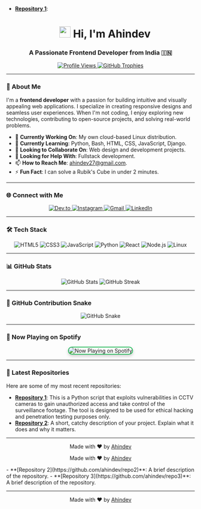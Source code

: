 
- **[Repository 1](https://github.com/ahindev/repo1)**: <h1 align="center">
  <img src="https://media.giphy.com/media/hvRJCLFzcasrR4ia7z/giphy.gif" width="30px"> Hi, I'm Ahindev
</h1>
<h3 align="center">A Passionate Frontend Developer from India 🇮🇳</h3>

<p align="center">
  <a href="https://github.com/ahindev">
    <img src="https://komarev.com/ghpvc/?username=ahindev&label=Profile%20views&color=0e75b6&style=for-the-badge" alt="Profile Views" />
  </a>
  <a href="https://github.com/ryo-ma/github-profile-trophy">
    <img src="https://github-profile-trophy.vercel.app/?username=ahindev&theme=onedark&row=1&column=7" alt="GitHub Trophies" />
  </a>
</p>

---

### 🚀 About Me

I'm a **frontend developer** with a passion for building intuitive and visually appealing web applications. I specialize in creating responsive designs and seamless user experiences. When I'm not coding, I enjoy exploring new technologies, contributing to open-source projects, and solving real-world problems.

- 🔭 **Currently Working On**: My own cloud-based Linux distribution.
- 🌱 **Currently Learning**: Python, Bash, HTML, CSS, JavaScript, Django.
- 👯 **Looking to Collaborate On**: Web design and development projects.
- 🤝 **Looking for Help With**: Fullstack development.
- 📫 **How to Reach Me**: [ahindev27@gmail.com](mailto:ahindev27@gmail.com).
- ⚡ **Fun Fact**: I can solve a Rubik's Cube in under 2 minutes.

---

### 🌐 Connect with Me

<p align="center">
  <a href="https://dev.to/ahindev" target="_blank">
    <img src="https://img.shields.io/badge/Dev.to-0A0A0A?style=for-the-badge&logo=dev.to&logoColor=white" alt="Dev.to" />
  </a>
  <a href="https://instagram.com/ahind2xd" target="_blank">
    <img src="https://img.shields.io/badge/Instagram-E4405F?style=for-the-badge&logo=instagram&logoColor=white" alt="Instagram" />
  </a>
  <a href="mailto:ahindev27@gmail.com" target="_blank">
    <img src="https://img.shields.io/badge/Gmail-D14836?style=for-the-badge&logo=gmail&logoColor=white" alt="Gmail" />
  </a>
  <a href="https://linkedin.com/in/yourusername" target="_blank">
    <img src="https://img.shields.io/badge/LinkedIn-0077B5?style=for-the-badge&logo=linkedin&logoColor=white" alt="LinkedIn" />
  </a>
</p>

---

### 🛠️ Tech Stack

<p align="center">
  <img src="https://img.shields.io/badge/HTML5-E34F26?style=for-the-badge&logo=html5&logoColor=white" alt="HTML5" />
  <img src="https://img.shields.io/badge/CSS3-1572B6?style=for-the-badge&logo=css3&logoColor=white" alt="CSS3" />
  <img src="https://img.shields.io/badge/JavaScript-F7DF1E?style=for-the-badge&logo=javascript&logoColor=black" alt="JavaScript" />
  <img src="https://img.shields.io/badge/Python-3776AB?style=for-the-badge&logo=python&logoColor=white" alt="Python" />
  <img src="https://img.shields.io/badge/React-61DAFB?style=for-the-badge&logo=react&logoColor=black" alt="React" />
  <img src="https://img.shields.io/badge/Node.js-339933?style=for-the-badge&logo=node.js&logoColor=white" alt="Node.js" />
  <img src="https://img.shields.io/badge/Linux-FCC624?style=for-the-badge&logo=linux&logoColor=black" alt="Linux" />
</p>

---

### 📊 GitHub Stats

<p align="center">
  <img src="https://github-readme-stats.vercel.app/api?username=ahindev&show_icons=true&theme=radical&hide_border=true" alt="GitHub Stats" />
  <img src="https://github-readme-streak-stats.herokuapp.com/?user=ahindev&theme=dark&hide_border=true" alt="GitHub Streak" />
</p>

---

### 🐍 GitHub Contribution Snake

<p align="center">
  <img src="https://github.com/ahindev/ahindev/blob/output/github-contribution-grid-snake.svg" alt="GitHub Snake" />
</p>

---

### 🎵 Now Playing on Spotify

<p align="center">
  <img src="https://spotify-github-profile.vercel.app/api/view?uid=YOUR_SPOTIFY_USERNAME&cover_image=true&theme=novatorem" alt="Now Playing on Spotify" style="border-radius: 12px; border: 2px solid #1DB954; box-shadow: 0 4px 8px rgba(0, 0, 0, 0.2);" />
</p>

---

### 📂 Latest Repositories

Here are some of my most recent repositories:

<!-- Replace with your latest repositories -->
- **[Repository 1](https://github.com/AHINDEV/CCTV-HACKING.git)**: This is a Python script that exploits vulnerabilities in CCTV cameras to gain unauthorized access and take control of the surveillance footage. The tool is designed to be used for ethical hacking and penetration testing purposes only.
- **[Repository 2](https://github.com/AHINDEV/Phishing-telegram-bot.git)**: A short, catchy description of your project. Explain what it does and why it matters.
  

---

<p align="center">
  Made with ❤️ by <a href="https://github.com/ahindev">Ahindev</a>
</
- **[Repository 2](https://github.com/ahindev/repo2)**: A brief description of the repository.
- **[Repository 3](https://github.com/ahindev/repo3)**: A brief description of the repository.

---

<p align="center">
  Made with ❤️ by <a href="https://github.com/ahindev">Ahindev</a>
</p>
- **[Repository 2](https://github.com/ahindev/repo2)**: A brief description of the repository.
- **[Repository 3](https://github.com/ahindev/repo3)**: A brief description of the repository.

---

<p align="center">
  Made with ❤️ by <a href="https://github.com/ahindev">Ahindev</a>
</p>
